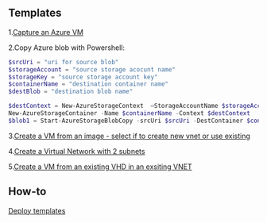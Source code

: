 ## Templates
1.[Capture an Azure VM](https://azure.microsoft.com/en-us/documentation/articles/virtual-machines-windows-capture-image/)

2.Copy Azure blob with Powershell:
```powershell
$srcUri = "uri for source blob"
$storageAccount = "source storage acocunt name"
$storageKey = "source storage account key"
$containerName = "destination container name"
$destBlob = "destination blob name"

$destContext = New-AzureStorageContext  –StorageAccountName $storageAccount -StorageAccountKey $storageKey  
New-AzureStorageContainer -Name $containerName -Context $destContext 
$blob1 = Start-AzureStorageBlobCopy -srcUri $srcUri -DestContainer $containerName -DestBlob $destBlob -DestContext $destContext
```
3.[Create a VM from an image - select if to create new vnet or use existing](https://github.com/Azure/azure-quickstart-templates/tree/master/101-vm-from-user-image)

4.[Create a Virtual Network with 2 subnets](https://github.com/Azure/azure-quickstart-templates/tree/master/101-vnet-two-subnets)

5.[Create a VM from an existing VHD in an exsiting VNET](./vm-from-vhd-existing-vnet.json)

## How-to
[Deploy templates](https://azure.microsoft.com/en-us/documentation/articles/resource-group-template-deploy/)


